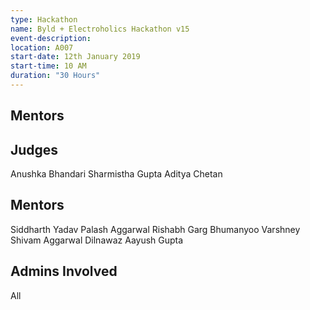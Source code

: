 ```yaml
---
type: Hackathon
name: Byld + Electroholics Hackathon v15
event-description: 
location: A007
start-date: 12th January 2019
start-time: 10 AM 
duration: "30 Hours"
---
```


## Mentors

## Judges

Anushka Bhandari
Sharmistha Gupta
Aditya Chetan

## Mentors

Siddharth Yadav
Palash Aggarwal
Rishabh Garg
Bhumanyoo Varshney
Shivam Aggarwal
Dilnawaz
Aayush Gupta

## Admins Involved

All
